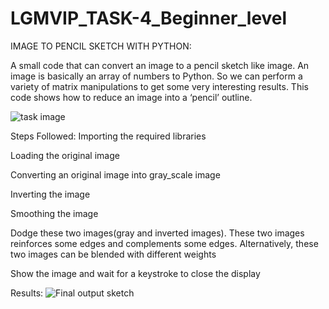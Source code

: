 # LGMVIP_TASK-4_Beginner_level
IMAGE TO PENCIL SKETCH WITH PYTHON:

A small code that can convert an image to a pencil sketch like image. An image is basically an array of numbers to Python. 
So we can perform a variety of matrix manipulations to get some very interesting results. This code shows how to reduce an image into a ‘pencil’ outline. 

![task image](https://user-images.githubusercontent.com/83866738/133800514-7af1f3f2-58ec-4f8d-a638-b3ce9413bda2.png)

Steps Followed:
Importing the required libraries 

Loading the original image 

Converting an original image into gray_scale image 

Inverting the image 

Smoothing the image 

Dodge these two images(gray and inverted images). These two images reinforces some edges and complements some edges. Alternatively, these two images can be blended with different weights

Show the image and wait for a keystroke to close the display

Results:
![Final output sketch](https://user-images.githubusercontent.com/83866738/133800566-ff1c9bf8-d82f-4f97-afc9-70a5616668f8.png)
